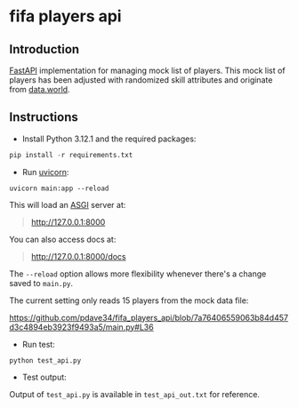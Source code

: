 # fifa players api

## Introduction

[FastAPI](https://fastapi.tiangolo.com/) implementation for managing mock list of players. This mock list of players has been adjusted with randomized skill attributes and originate from [data.world](https://data.world/raghav333/fifa-players).

## Instructions

 - Install Python 3.12.1 and the required packages:

```python
pip install -r requirements.txt
```

- Run [uvicorn](https://www.uvicorn.org/):

```console
uvicorn main:app --reload
```

This will load an [ASGI](https://asgi.readthedocs.io/en/latest/) server at:

> http://127.0.0.1:8000

You can also access docs at:

> http://127.0.0.1:8000/docs

The `--reload` option allows more flexibility whenever there's a change saved to `main.py`. 

The current setting only reads 15 players from the mock data file:

https://github.com/pdave34/fifa_players_api/blob/7a76406559063b84d457d3c4894eb3923f9493a5/main.py#L36

- Run test:

```console
python test_api.py
```

- Test output:

Output of `test_api.py` is available in `test_api_out.txt` for reference.
